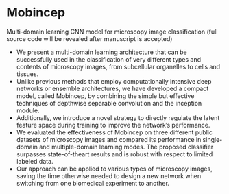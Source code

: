 # Mobincep
Multi-domain learning CNN model for microscopy image classification (full source code will be revealed after manuscript is accepted)
* We present a multi-domain learning architecture that can be successfully used in the classification of very
different types and contents of microscopy images, from subcellular organelles to cells and tissues. 
* Unlike previous methods that employ computationally intensive deep networks or ensemble architectures, we have developed a compact model, called Mobincep, by combining the simple but effective techniques of depthwise separable convolution and the inception module. 
* Additionally, we introduce a novel strategy to directly regulate the latent feature space during training to improve the network’s performance.
* We evaluated the effectiveness of Mobincep on three different public datasets of microscopy images and compared its performance in single-domain and multiple-domain learning modes. The proposed classifier surpasses state-of-theart results and is robust with respect to limited labeled data. 
* Our approach can be applied to various types of microscopy images, saving the time otherwise needed to design a new network when switching from one biomedical experiment to another.
